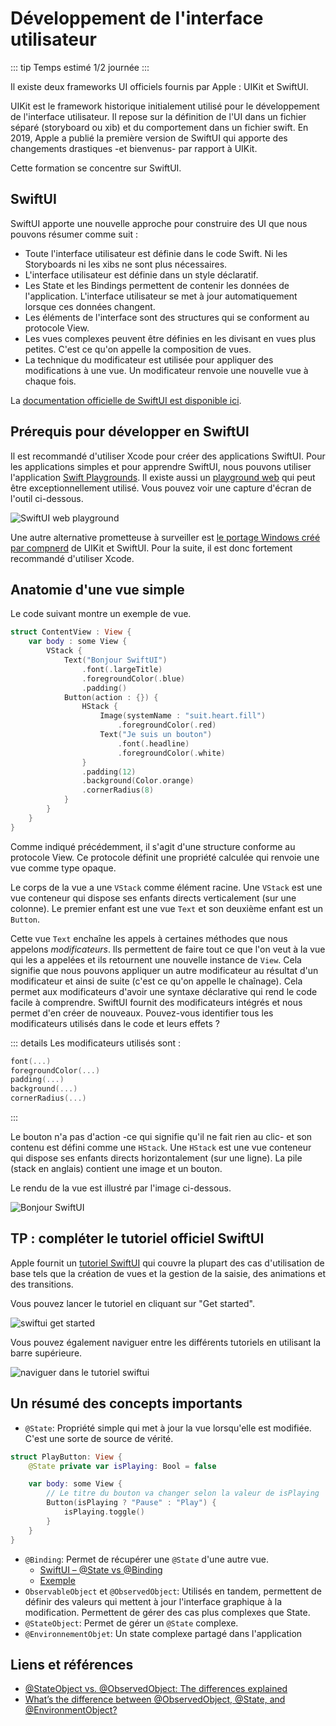 # Développement de l'interface utilisateur

::: tip Temps estimé
1/2 journée
:::

Il existe deux frameworks UI officiels fournis par Apple : UIKit et SwiftUI.

UIKit est le framework historique initialement utilisé pour le développement de l'interface utilisateur.
Il repose sur la définition de l'UI dans un fichier séparé (storyboard ou xib) et du comportement dans un fichier swift.
En 2019, Apple a publié la première version de SwiftUI qui apporte des changements drastiques -et bienvenus- par rapport à UIKit. 

Cette formation se concentre sur SwiftUI.

## SwiftUI 

SwiftUI apporte une nouvelle approche pour construire des UI que nous pouvons résumer comme suit :

- Toute l'interface utilisateur est définie dans le code Swift. Ni les Storyboards ni les xibs ne sont plus nécessaires.
- L'interface utilisateur est définie dans un style déclaratif.
- Les State et les Bindings permettent de contenir les données de l'application. L'interface utilisateur se met à jour automatiquement lorsque ces données changent.
- Les éléments de l'interface sont des structures qui se conforment au protocole View.
- Les vues complexes peuvent être définies en les divisant en vues plus petites. C'est ce qu'on appelle la composition de vues.
- La technique du modificateur est utilisée pour appliquer des modifications à une vue. Un modificateur renvoie une nouvelle vue à chaque fois.

La [documentation officielle de SwiftUI est disponible ici](https://developer.apple.com/documentation/swiftui).

## Prérequis pour développer en SwiftUI

Il est recommandé d'utiliser Xcode pour créer des applications SwiftUI.
Pour les applications simples et pour apprendre SwiftUI, nous pouvons utiliser l'application [Swift Playgrounds](https://www.apple.com/swift/playgrounds/).
Il existe aussi un [playground web](https://swiftui-playground.kishikawakatsumi.com/) qui peut être exceptionnellement utilisé.
Vous pouvez voir une capture d'écran de l'outil ci-dessous.

![SwiftUI web playground](../../assets/swftui-playground.png)

Une autre alternative prometteuse à surveiller est [le portage Windows créé par compnerd](https://github.com/compnerd/swift-win32) de UIKit et SwiftUI.
Pour la suite, il est donc fortement recommandé d'utiliser Xcode.

## Anatomie d'une vue simple

Le code suivant montre un exemple de vue.

```swift
struct ContentView : View {
    var body : some View {
        VStack {
            Text("Bonjour SwiftUI")
                .font(.largeTitle)
                .foregroundColor(.blue)
                .padding()
            Button(action : {}) {
                HStack {
                    Image(systemName : "suit.heart.fill")
                        .foregroundColor(.red)
                    Text("Je suis un bouton")
                        .font(.headline)
                        .foregroundColor(.white)
                }
                .padding(12)
                .background(Color.orange)
                .cornerRadius(8)
            }
        }
    }
}
```

Comme indiqué précédemment, il s'agit d'une structure conforme au protocole View.
Ce protocole définit une propriété calculée qui renvoie une vue comme type opaque.

Le corps de la vue a une `VStack` comme élément racine.
Une `VStack` est une vue conteneur qui dispose ses enfants directs verticalement (sur une colonne).
Le premier enfant est une vue `Text` et son deuxième enfant est un `Button`.

Cette vue `Text` enchaîne les appels à certaines méthodes que nous appelons *modificateurs*.
Ils permettent de faire tout ce que l'on veut à la vue qui les a appelées et ils retournent une nouvelle instance de `View`.
Cela signifie que nous pouvons appliquer un autre modificateur au résultat d'un modificateur et ainsi de suite (c'est ce qu'on appelle le chaînage).
Cela permet aux modificateurs d'avoir une syntaxe déclarative qui rend le code facile à comprendre.
SwiftUI fournit des modificateurs intégrés et nous permet d'en créer de nouveaux.
Pouvez-vous identifier tous les modificateurs utilisés dans le code et leurs effets ?

::: details Les modificateurs utilisés sont :
```swift
font(...)
foregroundColor(...)
padding(...)
background(...)
cornerRadius(...)
```
:::

Le bouton n'a pas d'action -ce qui signifie qu'il ne fait rien au clic- et son contenu est défini comme une `HStack`.
Une `HStack` est une vue conteneur qui dispose ses enfants directs horizontalement (sur une ligne).
La pile (stack en anglais) contient une image et un bouton.

Le rendu de la vue est illustré par l'image ci-dessous.

![Bonjour SwiftUI](../../assets/hello-swiftui.png)

## TP : compléter le tutoriel officiel SwiftUI

Apple fournit un [tutoriel SwiftUI](https://developer.apple.com/tutorials/swiftui) qui couvre la plupart des cas d'utilisation de base tels que la création de vues et la gestion de la saisie, des animations et des transitions.

Vous pouvez lancer le tutoriel en cliquant sur "Get started". 

![swiftui get started](../../assets/swift-ui-tuto-start.png)

Vous pouvez également naviguer entre les différents tutoriels en utilisant la barre supérieure.

![naviguer dans le tutoriel swiftui](../../assets/swift-ui-tuto-navoigate.png)

## Un résumé des concepts importants

- `@State`: Propriété simple qui met à jour la vue lorsqu'elle est modifiée. C'est une sorte de source de vérité.

```swift
struct PlayButton: View {
    @State private var isPlaying: Bool = false

    var body: some View {
        // Le titre du bouton va changer selon la valeur de isPlaying
        Button(isPlaying ? "Pause" : "Play") {
            isPlaying.toggle()
        }
    }
}
```

- `@Binding`: Permet de récupérer une `@State` d'une autre vue.
  - [SwiftUI – @State vs @Binding](https://stackoverflow.com/a/59247591)
  - [Exemple](https://developer.apple.com/documentation/swiftui/binding)
- `ObservableObject` et `@ObservedObject`: Utilisés en tandem, permettent de définir des valeurs qui mettent à jour l'interface graphique à la modification. Permettent de gérer des cas plus complexes que State.
- `@StateObject`: Permet de gérer un `@State` complexe.
- `@EnvironnementObjet`: Un state complexe partagé dans l'application

## Liens et références

- [@StateObject vs. @ObservedObject: The differences explained](https://www.avanderlee.com/swiftui/stateobject-observedobject-differences/)
- [What’s the difference between @ObservedObject, @State, and @EnvironmentObject?](https://www.hackingwithswift.com/quick-start/swiftui/whats-the-difference-between-observedobject-state-and-environmentobject)